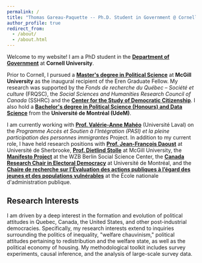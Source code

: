 ```yaml
---
permalink: /
title: "Thomas Gareau-Paquette -- Ph.D. Student in Government @ Cornell"
author_profile: true
redirect_from: 
  - /about/
  - /about.html
---
```


Welcome to my website! I am a PhD student in the **[Department of Government](https://government.cornell.edu/)** at **Cornell University**.

Prior to Cornell, I pursued a **[Master's degree in Political Science](https://www.mcgill.ca/politicalscience/grad/admissions/ma)** at **McGill University** as the inaugural recipient of the Eren Graduate Fellow. My research was supported by the *Fonds de recherche du Québec – Société et culture* (FRQSC), the *Social Sciences and Humanities Research Council of Canada* (SSHRC) and the **[Center for the Study of Democratic Citizenship](https://csdc-cecd.ca/alumni/)**. I also hold a **[Bachelor's degree in Political Science (Honours) and Data Science](https://pol.umontreal.ca/programmes-cours/premier-cycle/baccalaureat-science-politique/)** from the **Université de Montréal (UdeM)**.

I am currently working with **[Prof. Valérie-Anne Mahéo](https://www.fss.ulaval.ca/notre-faculte/repertoire-du-personnel/valerie-anne-maheo)** (Université Laval) on the  *Programme Accès et Soutien à l’Intégration (PASI) et la pleine participation des personnes immigrantes* Project. In addition to my current role, I have held research positions with **[Prof. Jean-François Daoust](https://www.usherbrooke.ca/politique-appliquee/ecole/personnel/personnel-enseignant/jean-francois-daoust)** at Université de Sherbrooke, **[Prof. Dietlind Stolle](https://www.mcgill.ca/politicalscience/dietlind-stolle)** at McGill University, the **[Manifesto Project](https://manifesto-project.wzb.eu/)** at the WZB Berlin Social Science Center, the **[Canada Research Chair in Electoral Democracy](https://www.chairedemocratie.com/)** at Université de Montréal, and the **[Chaire de recherche sur l’Évaluation des actions publiques à l’égard des jeunes et des populations vulnérables](http://crevaj.ca/)** at the École nationale d'administration publique.



## Research Interests

I am driven by a deep interest in the formation and evolution of political attitudes in Quebec, Canada, the United States, and other post-industrial democracies. Specifically, my research interests extend to inquiries surrounding the politics of inequality, "welfare chauvinism," political attitudes pertaining to redistribution and the welfare state, as well as the political economy of housing. My methodological toolkit includes survey experiments, causal inference, and the analysis of large-scale survey data.



